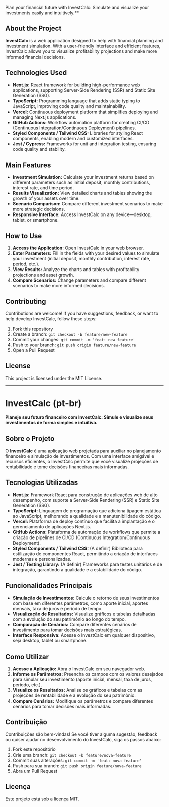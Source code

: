 Plan your financial future with InvestCalc: Simulate and visualize your investments easily and intuitively.**

## About the Project

**InvestCalc** is a web application designed to help with financial planning and investment simulation. With a user-friendly interface and efficient features, InvestCalc allows you to visualize profitability projections and make more informed financial decisions.

## Technologies Used

*   **Next.js:** React framework for building high-performance web applications, supporting Server-Side Rendering (SSR) and Static Site Generation (SSG).
*   **TypeScript:** Programming language that adds static typing to JavaScript, improving code quality and maintainability.
*   **Vercel:** Continuous deployment platform that simplifies deploying and managing Next.js applications.
*   **GitHub Actions:** Workflow automation platform for creating CI/CD (Continuous Integration/Continuous Deployment) pipelines.
*   **Styled Components / Tailwind CSS:** Libraries for styling React components, enabling modern and customized interfaces.
*   **Jest / Cypress:** Frameworks for unit and integration testing, ensuring code quality and stability.

## Main Features

*   **Investment Simulation:** Calculate your investment returns based on different parameters such as initial deposit, monthly contributions, interest rate, and time period.
*   **Results Visualization:** View detailed charts and tables showing the growth of your assets over time.
*   **Scenario Comparison:** Compare different investment scenarios to make more strategic decisions.
*   **Responsive Interface:** Access InvestCalc on any device—desktop, tablet, or smartphone.

## How to Use

1.  **Access the Application:** Open InvestCalc in your web browser.
2.  **Enter Parameters:** Fill in the fields with your desired values to simulate your investment (initial deposit, monthly contribution, interest rate, period, etc.).
3.  **View Results:** Analyze the charts and tables with profitability projections and asset growth.
4.  **Compare Scenarios:** Change parameters and compare different scenarios to make more informed decisions.

## Contributing

Contributions are welcome! If you have suggestions, feedback, or want to help develop InvestCalc, follow these steps:

1.  Fork this repository
2.  Create a branch: `git checkout -b feature/new-feature`
3.  Commit your changes: `git commit -m 'feat: new feature'`
4.  Push to your branch: `git push origin feature/new-feature`
5.  Open a Pull Request

## License

This project is licensed under the MIT License.

---

# InvestCalc (pt-br)

**Planeje seu futuro financeiro com InvestCalc: Simule e visualize seus investimentos de forma simples e intuitiva.**

## Sobre o Projeto

O **InvestCalc** é uma aplicação web projetada para auxiliar no planejamento financeiro e simulação de investimentos. Com uma interface amigável e recursos eficientes, o InvestCalc permite que você visualize projeções de rentabilidade e tome decisões financeiras mais informadas.

## Tecnologias Utilizadas

*   **Next.js:** Framework React para construção de aplicações web de alto desempenho, com suporte a Server-Side Rendering (SSR) e Static Site Generation (SSG).
*   **TypeScript:** Linguagem de programação que adiciona tipagem estática ao JavaScript, melhorando a qualidade e a manutenibilidade do código.
*   **Vercel:** Plataforma de deploy contínuo que facilita a implantação e o gerenciamento de aplicações Next.js.
*   **GitHub Actions:** Plataforma de automação de workflows que permite a criação de pipelines de CI/CD (Continuous Integration/Continuous Deployment).
*   **Styled Components / Tailwind CSS:** (A definir) Biblioteca para estilização de componentes React, permitindo a criação de interfaces modernas e personalizadas.
*   **Jest / Testing Library:** (A definir) Frameworks para testes unitários e de integração, garantindo a qualidade e a estabilidade do código.

## Funcionalidades Principais

*   **Simulação de Investimentos:** Calcule o retorno de seus investimentos com base em diferentes parâmetros, como aporte inicial, aportes mensais, taxa de juros e período de tempo.
*   **Visualização de Resultados:** Visualize gráficos e tabelas detalhadas com a evolução do seu patrimônio ao longo do tempo.
*   **Comparação de Cenários:** Compare diferentes cenários de investimento para tomar decisões mais estratégicas.
*   **Interface Responsiva:** Acesse o InvestCalc em qualquer dispositivo, seja desktop, tablet ou smartphone.

## Como Utilizar

1.  **Acesse a Aplicação:** Abra o InvestCalc em seu navegador web.
2.  **Informe os Parâmetros:** Preencha os campos com os valores desejados para simular seu investimento (aporte inicial, mensal, taxa de juros, período, etc.).
3.  **Visualize os Resultados:** Analise os gráficos e tabelas com as projeções de rentabilidade e a evolução do seu patrimônio.
4.  **Compare Cenários:** Modifique os parâmetros e compare diferentes cenários para tomar decisões mais informadas.

## Contribuição

Contribuições são bem-vindas! Se você tiver alguma sugestão, feedback ou quiser ajudar no desenvolvimento do InvestCalc, siga os passos abaixo:

1.  Fork este repositório
2.  Crie uma branch: `git checkout -b feature/nova-feature`
3.  Commit suas alterações: `git commit -m 'feat: nova feature'`
4.  Push para sua branch: `git push origin feature/nova-feature`
5.  Abra um Pull Request

## Licença

Este projeto está sob a licença MIT.
